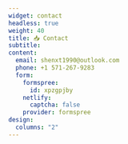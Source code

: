 ```yaml
---
widget: contact
headless: true
weight: 40
title: 📥 Contact
subtitle: 
content:
  email: shenxt1990@outlook.com
  phone: +1 571-267-9283
  form:
    formspree:
      id: xpzgpjby
    netlify:
      captcha: false
    provider: formspree
design:
  columns: "2"
---
```


